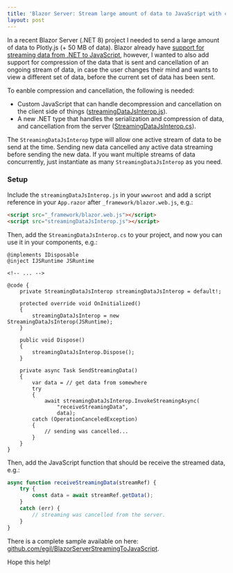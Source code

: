 ```yaml
---
title: 'Blazor Server: Stream large amount of data to JavaScript with cancellation'
layout: post
---
```


In a recent Blazor Server (.NET 8) project I needed to send a large amount of data to Plotly.js (+ 50 MB of data). Blazor already have [support for streaming data from .NET to JavaScript](https://learn.microsoft.com/en-us/aspnet/core/blazor/javascript-interoperability/call-javascript-from-dotnet?view=aspnetcore-8.0#stream-from-net-to-javascript), however, I wanted to also add support for compression of the data that is sent and cancellation of an ongoing stream of data, in case the user changes their mind and wants to view a different set of data, before the current set of data has been sent.

<!--break-->

To eanble compression and cancellation, the following is needed:

- Custom JavaScript that can handle decompression and cancellation on the client side of things ([streamingDataJsInterop.js](https://github.com/egil/BlazorServerStreamingToJavaScript/blob/master/wwwroot/streamingDataJsInterop.js)).
- A new .NET type that handles the serialization and compression of data, and cancellation from the server ([StreamingDataJsInterop.cs](https://github.com/egil/BlazorServerStreamingToJavaScript/blob/master/Streaming/StreamingDataJsInterop.cs)).

The `StreamingDataJsInterop` type will allow one active stream of data to be send at the time. Sending new data cancelled any active data streaming before sending the new data. If you want multiple streams of data concurrently, just instantiate as many `StreamingDataJsInterop` as you need.

### Setup

Include the `streamingDataJsInterop.js` in your `wwwroot` and add a script reference in your `App.razor` after `_framework/blazor.web.js`, e.g.:

```html
<script src="_framework/blazor.web.js"></script>
<script src="streamingDataJsInterop.js"></script>
```

Then, add the `StreamingDataJsInterop.cs` to your project, and now you can use it in your components, e.g.:

```razor
@implements IDisposable
@inject IJSRuntime JSRuntime

<!-- ... --> 

@code {
    private StreamingDataJsInterop streamingDataJsInterop = default!;

    protected override void OnInitialized()
    {
        streamingDataJsInterop = new StreamingDataJsInterop(JSRuntime);
    }

    public void Dispose()
    {
        streamingDataJsInterop.Dispose();
    }

    private async Task SendStreamingData()
    {
        var data = // get data from somewhere 
        try
        {
            await streamingDataJsInterop.InvokeStreamingAsync(
                "receiveStreamingData",
                data);
        catch (OperationCanceledException)
        {
            // sending was cancelled...
        }
    }
}
```

Then, add the JavaScript function that should be receive the streamed data, e.g.:

```js
async function receiveStreamingData(streamRef) {
    try {
        const data = await streamRef.getData();
    }
    catch (err) {
        // streaming was cancelled from the server.
    }
}
```

There is a complete sample available on here: [github.com/egil/BlazorServerStreamingToJavaScript](https://github.com/egil/BlazorServerStreamingToJavaScript).

Hope this help!
